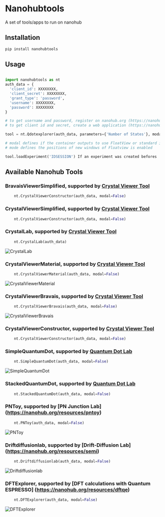 # Nanohubtools

A set of tools/apps to run on nanohub

## Installation


```bash
pip install nanohubtools
```

## Usage



```python

import nanohubtools as nt
auth_data = {
  'client_id': XXXXXXXX,
  'client_secret': XXXXXXXX,
  'grant_type': 'password',
  'username': XXXXXXXX,
  'password': XXXXXXXX
}

# to get username and password, register on nanohub.org (https://nanohub.org/register/)
# to get client id and secret, create a web application (https://nanohub.org/developer/api/applications/new), use "https://127.0.0.1" as Redirect URL

tool = nt.Qdotexplorer(auth_data, parameters={'Number of States'}, modal=True, mode='split-right')

# modal defines if the container outputs to use FloatView or standard ipywidgets Output
# mode defines the positions of new windows of Floatview is enabled

tool.loadExperiment('IDSESSION') If an experiment was created befores

```

## Available Nanohub Tools

### BravaisViewerSimplified, supported by [Crystal Viewer Tool](https://nanohub.org/resources/crystal_viewer)
```python
    nt.CrystalViewerConstructor(auth_data, modal=False)
```

### CrystalViewerSimplified, supported by [Crystal Viewer Tool](https://nanohub.org/resources/crystal_viewer)
```python
    nt.CrystalViewerConstructor(auth_data, modal=False)
```

### CrystalLab, supported by [Crystal Viewer Tool](https://nanohub.org/resources/crystal_viewer)
```python
    nt.CrystalLab(auth_data)
```
![CrystalLab](https://raw.githubusercontent.com/denphi/nanohubtools/master/images/CrystalLab.gif)

### CrystalViewerMaterial, supported by [Crystal Viewer Tool](https://nanohub.org/resources/crystal_viewer)
```python
    nt.CrystalViewerMaterial(auth_data, modal=False)
```
![CrystalViewerMaterial](https://raw.githubusercontent.com/denphi/nanohubtools/master/images/CrystalViewerMaterial.gif)


### CrystalViewerBravais, supported by [Crystal Viewer Tool](https://nanohub.org/resources/crystal_viewer)
```python
    nt.CrystalViewerBravais(auth_data, modal=False)
```
![CrystalViewerBravais](https://raw.githubusercontent.com/denphi/nanohubtools/master/images/CrystalViewerBravais.gif)


### CrystalViewerConstructor, supported by [Crystal Viewer Tool](https://nanohub.org/resources/crystal_viewer)
```python
    nt.CrystalViewerConstructor(auth_data, modal=False)
```

### SimpleQuantumDot, supported by [Quantum Dot Lab ](https://nanohub.org/resources/qdot/)
```python
    nt.SimpleQuantumDot(auth_data, modal=False)
```
![SimpleQuantumDot](https://raw.githubusercontent.com/denphi/nanohubtools/master/images/SimpleQuantumDot.gif)


### StackedQuantumDot, supported by [Quantum Dot Lab ](https://nanohub.org/resources/qdot/)
```python
    nt.StackedQuantumDot(auth_data, modal=False)
```


### PNToy, supported by [PN Junction Lab] (https://nanohub.org/resources/pntoy)
```python
    nt.PNToy(auth_data, modal=False)
```
![PNToy](https://raw.githubusercontent.com/denphi/nanohubtools/master/images/PNToy.gif)


### Driftdiffusionlab, supported by [Drift-Diffusion Lab] (https://nanohub.org/resources/semi)
```python
    nt.Driftdiffusionlab(auth_data, modal=False)
```
![Driftdiffusionlab](https://raw.githubusercontent.com/denphi/nanohubtools/master/images/Driftdiffusionlab.gif)


### DFTExplorer, supported by [DFT calculations with Quantum ESPRESSO] (https://nanohub.org/resources/dftqe)
```python
    nt.DFTExplorer(auth_data, modal=False)
```
![DFTExplorer](https://raw.githubusercontent.com/denphi/nanohubtools/master/images/DFTExplorer.gif)

